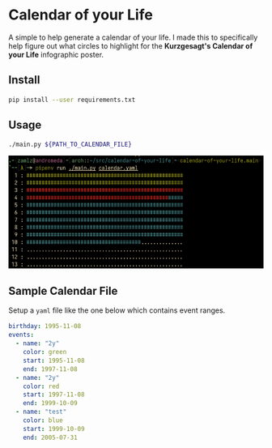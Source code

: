 # Calendar of your Life

A simple to help generate a calendar of your life. I made this to specifically
help figure out what circles to highlight for the  **Kurzgesagt's Calendar of
your Life** infographic poster.

## Install

```bash
pip install --user requirements.txt
```

## Usage

```bash
./main.py ${PATH_TO_CALENDAR_FILE}
```

![example output](/.github/example.png)

## Sample Calendar File

Setup a `yaml` file like the one below which contains event ranges.

```yaml
birthday: 1995-11-08
events:
  - name: "2y"
    color: green
    start: 1995-11-08
    end: 1997-11-08
  - name: "2y"
    color: red
    start: 1997-11-08
    end: 1999-10-09
  - name: "test"
    color: blue 
    start: 1999-10-09
    end: 2005-07-31
```
